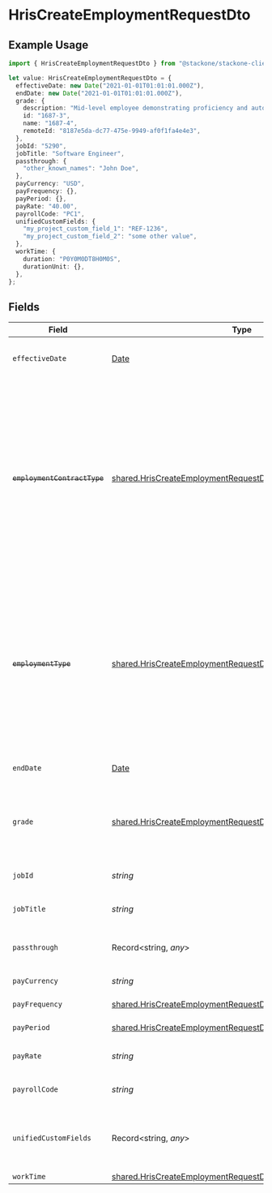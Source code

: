 # HrisCreateEmploymentRequestDto

## Example Usage

```typescript
import { HrisCreateEmploymentRequestDto } from "@stackone/stackone-client-ts/sdk/models/shared";

let value: HrisCreateEmploymentRequestDto = {
  effectiveDate: new Date("2021-01-01T01:01:01.000Z"),
  endDate: new Date("2021-01-01T01:01:01.000Z"),
  grade: {
    description: "Mid-level employee demonstrating proficiency and autonomy.",
    id: "1687-3",
    name: "1687-4",
    remoteId: "8187e5da-dc77-475e-9949-af0f1fa4e4e3",
  },
  jobId: "5290",
  jobTitle: "Software Engineer",
  passthrough: {
    "other_known_names": "John Doe",
  },
  payCurrency: "USD",
  payFrequency: {},
  payPeriod: {},
  payRate: "40.00",
  payrollCode: "PC1",
  unifiedCustomFields: {
    "my_project_custom_field_1": "REF-1236",
    "my_project_custom_field_2": "some other value",
  },
  workTime: {
    duration: "P0Y0M0DT8H0M0S",
    durationUnit: {},
  },
};
```

## Fields

| Field                                                                                                                                                                                   | Type                                                                                                                                                                                    | Required                                                                                                                                                                                | Description                                                                                                                                                                             | Example                                                                                                                                                                                 |
| --------------------------------------------------------------------------------------------------------------------------------------------------------------------------------------- | --------------------------------------------------------------------------------------------------------------------------------------------------------------------------------------- | --------------------------------------------------------------------------------------------------------------------------------------------------------------------------------------- | --------------------------------------------------------------------------------------------------------------------------------------------------------------------------------------- | --------------------------------------------------------------------------------------------------------------------------------------------------------------------------------------- |
| `effectiveDate`                                                                                                                                                                         | [Date](https://developer.mozilla.org/en-US/docs/Web/JavaScript/Reference/Global_Objects/Date)                                                                                           | :heavy_minus_sign:                                                                                                                                                                      | The effective date of the employment contract                                                                                                                                           | 2021-01-01T01:01:01.000Z                                                                                                                                                                |
| ~~`employmentContractType`~~                                                                                                                                                            | [shared.HrisCreateEmploymentRequestDtoEmploymentContractType](../../../sdk/models/shared/hriscreateemploymentrequestdtoemploymentcontracttype.md)                                       | :heavy_minus_sign:                                                                                                                                                                      | : warning: ** DEPRECATED **: This will be removed in a future release, please migrate away from it as soon as possible.<br/><br/>The employment work schedule type (e.g., full-time, part-time) | full_time                                                                                                                                                                               |
| ~~`employmentType`~~                                                                                                                                                                    | [shared.HrisCreateEmploymentRequestDtoEmploymentType](../../../sdk/models/shared/hriscreateemploymentrequestdtoemploymenttype.md)                                                       | :heavy_minus_sign:                                                                                                                                                                      | : warning: ** DEPRECATED **: This will be removed in a future release, please migrate away from it as soon as possible.<br/><br/>The type of employment (e.g., contractor, permanent)   | permanent                                                                                                                                                                               |
| `endDate`                                                                                                                                                                               | [Date](https://developer.mozilla.org/en-US/docs/Web/JavaScript/Reference/Global_Objects/Date)                                                                                           | :heavy_minus_sign:                                                                                                                                                                      | The end date of employment                                                                                                                                                              | 2021-01-01T01:01:01.000Z                                                                                                                                                                |
| `grade`                                                                                                                                                                                 | [shared.HrisCreateEmploymentRequestDtoGrade](../../../sdk/models/shared/hriscreateemploymentrequestdtograde.md)                                                                         | :heavy_minus_sign:                                                                                                                                                                      | Represents the employee’s position within the organizational hierarchy.                                                                                                                 |                                                                                                                                                                                         |
| `jobId`                                                                                                                                                                                 | *string*                                                                                                                                                                                | :heavy_minus_sign:                                                                                                                                                                      | The employee job id                                                                                                                                                                     | 5290                                                                                                                                                                                    |
| `jobTitle`                                                                                                                                                                              | *string*                                                                                                                                                                                | :heavy_minus_sign:                                                                                                                                                                      | The job title of the employee                                                                                                                                                           | Software Engineer                                                                                                                                                                       |
| `passthrough`                                                                                                                                                                           | Record<string, *any*>                                                                                                                                                                   | :heavy_minus_sign:                                                                                                                                                                      | Value to pass through to the provider                                                                                                                                                   | {<br/>"other_known_names": "John Doe"<br/>}                                                                                                                                             |
| `payCurrency`                                                                                                                                                                           | *string*                                                                                                                                                                                | :heavy_minus_sign:                                                                                                                                                                      | The currency used for pay                                                                                                                                                               | USD                                                                                                                                                                                     |
| `payFrequency`                                                                                                                                                                          | [shared.HrisCreateEmploymentRequestDtoPayFrequency](../../../sdk/models/shared/hriscreateemploymentrequestdtopayfrequency.md)                                                           | :heavy_minus_sign:                                                                                                                                                                      | The pay frequency                                                                                                                                                                       | hourly                                                                                                                                                                                  |
| `payPeriod`                                                                                                                                                                             | [shared.HrisCreateEmploymentRequestDtoPayPeriod](../../../sdk/models/shared/hriscreateemploymentrequestdtopayperiod.md)                                                                 | :heavy_minus_sign:                                                                                                                                                                      | The pay period                                                                                                                                                                          | monthly                                                                                                                                                                                 |
| `payRate`                                                                                                                                                                               | *string*                                                                                                                                                                                | :heavy_minus_sign:                                                                                                                                                                      | The pay rate for the employee                                                                                                                                                           | 40.00                                                                                                                                                                                   |
| `payrollCode`                                                                                                                                                                           | *string*                                                                                                                                                                                | :heavy_minus_sign:                                                                                                                                                                      | The payroll code of the employee                                                                                                                                                        | PC1                                                                                                                                                                                     |
| `unifiedCustomFields`                                                                                                                                                                   | Record<string, *any*>                                                                                                                                                                   | :heavy_minus_sign:                                                                                                                                                                      | Custom Unified Fields configured in your StackOne project                                                                                                                               | {<br/>"my_project_custom_field_1": "REF-1236",<br/>"my_project_custom_field_2": "some other value"<br/>}                                                                                |
| `workTime`                                                                                                                                                                              | [shared.HrisCreateEmploymentRequestDtoWorkTime](../../../sdk/models/shared/hriscreateemploymentrequestdtoworktime.md)                                                                   | :heavy_minus_sign:                                                                                                                                                                      | N/A                                                                                                                                                                                     |                                                                                                                                                                                         |